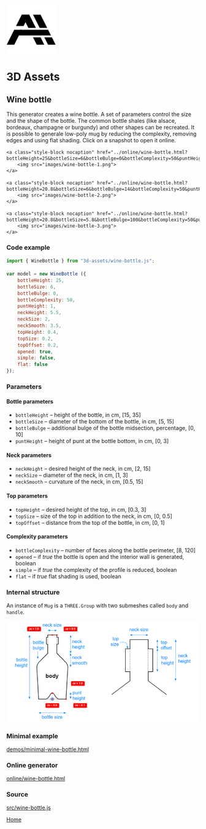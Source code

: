 <img class="logo" src="../assets/logo/logo.png">


# 3D Assets


## Wine bottle


This generator creates a wine bottle. A set of parameters
control the size and the shape of the bottle. The common
bottle shales (like alsace, bordeaux, champagne or burgundy)
and other shapes can be recreated. It is possible to generale
low-poly mug by reducing the complexity, removing edges and
using flat shading. Click on a snapshot to open it online.

<p class="gallery">

	<a class="style-block nocaption" href="../online/wine-bottle.html?bottleHeight=25&bottleSize=6&bottleBulge=0&bottleComplexity=50&puntHeight=1&neckHeight=5.5&neckSize=2&neckSmooth=3.5&topHeight=0.4&topSize=0.2&topOffset=0.2&opened=true&simple=false&flat=false">
		<img src="images/wine-bottle-1.png">
	</a>

	<a class="style-block nocaption" href="../online/wine-bottle.html?bottleHeight=20.8&bottleSize=6&bottleBulge=14&bottleComplexity=50&puntHeight=1&neckHeight=5.5&neckSize=2&neckSmooth=1.81&topHeight=2.7&topSize=0.18&topOffset=0&opened=true&simple=false&flat=false">
		<img src="images/wine-bottle-2.png">
	</a>

	<a class="style-block nocaption" href="../online/wine-bottle.html?bottleHeight=20.8&bottleSize=5.8&bottleBulge=100&bottleComplexity=50&puntHeight=1&neckHeight=7.07&neckSize=1.84&neckSmooth=5&topHeight=1.57&topSize=0.15&topOffset=0&opened=true&simple=false&flat=false">
		<img src="images/wine-bottle-3.png">
	</a>

</p>


### Code example


```js
import { WineBottle } from "3d-assets/wine-bottle.js";

var model = new WineBottle ({
	bottleHeight: 25,
	bottleSize: 6,
	bottleBulge: 0,
	bottleComplexity: 50,
	puntHeight: 1,
	neckHeight: 5.5,
	neckSize: 2,
	neckSmooth: 3.5,
	topHeight: 0.4,
	topSize: 0.2,
	topOffset: 0.2,
	opened: true,
	simple: false,
	flat: false
});
```


### Parameters

#### Bottle parameters

* `bottleHeight` &ndash; height of the bottle, in cm, [15, 35]
* `bottleSize` &ndash; diameter of the bottom of the bottle, in cm, [5, 15]
* `bottleBulge` &ndash; additional bulge of the bottle midsection, percentage, [0, 10]
* `puntHeight` &ndash; height of punt at the bottle bottom, in cm, [0, 3]
	
#### Neck parameters

* `neckHeight` &ndash; desired height of the neck, in cm, [2, 15]
* `neckSize` &ndash; diameter of the neck, in cm, [1, 3]
* `neckSmooth` &ndash; curvature of the neck, in cm, [0.5, 15]
	
#### Top parameters

* `topHeight` &ndash; desired height of the top, in cm, [0.3, 3]
* `topSize` &ndash; size of the top in addition to the neck, in cm, [0, 0.5]
* `topOffset` &ndash; distance from the top of the bottle, in cm, [0, 1]

#### Complexity parameters

* `bottleComplexity` &ndash; number of faces along the bottle perimeter, [8, 120]
* `opened` &ndash; if *true* the bottle is open and the interior wall is generated, boolean
* `simple` &ndash; if *true* the complexity of the profile is reduced, boolean
* `flat` &ndash; if *true* flat shading is used, boolean
	
	
### Internal structure

An instance of `Mug` is a `THREE.Group` with two submeshes
called `body` and `handle`. 

<img src="images/wine-bottle-scheme.png">


### Minimal example

[demos/minimal-wine-bottle.html](../demos/minimal-wine-bottle.html)


### Online generator

[online/wine-bottle.html](../online/wine-bottle.html)


### Source

[src/wine-bottle.js](https://github.com/boytchev/assets/blob/main/src/wine-bottle.js)

		
<div class="footnote">
	<a href="../">Home</a>
</div>